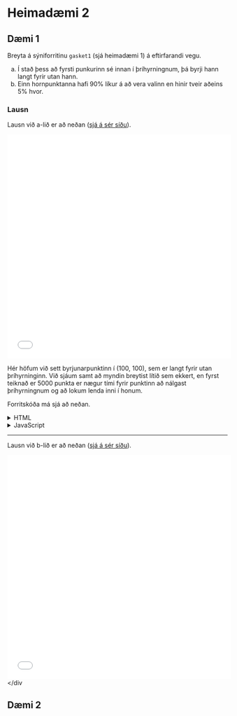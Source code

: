 # Heimadæmi 2

## Dæmi 1
Breyta á sýniforritinu `gasket1` (sjá heimadæmi 1)
á eftirfarandi vegu.

<ol type="a">
  <li>Í stað þess að fyrsti punkurinn sé innan í þríhyrningnum, 
  þá byrji hann langt fyrir utan hann.</li>

  <li>Einn hornpunktanna hafi 90% líkur á að vera valinn en hinir tveir aðeins 5% hvor.</li>
</ol>

### Lausn
Lausn við a-lið er að neðan ([sjá á sér síðu](js/h2d1a.html)).

<embed type="text/html" src="js/h2d1a.html" width="512" height="512">

Hér höfum við sett byrjunarpunktinn í (100, 100), sem er langt fyrir utan
þríhyrninginn. Við sjáum samt að myndin breytist lítið sem ekkert, en fyrst teiknað
er 5000 punkta er nægur tími fyrir punktinn að nálgast þríhyrningnum og að
lokum lenda inni í honum.

Forritskóða má sjá að neðan.

<details>
  <summary>HTML</summary>

  <embed src="h2/h2d1a.html" width="100%" height="1000">

</details>

<details>
  <summary>JavaScript</summary>

  <embed src="h2/h2d1a.js" width="100%" height="1000">

</details>

---

Lausn við b-lið er að neðan ([sjá á sér síðu](js/h2d1b.html)).

<embed type="text/html" src="js/h2d1b.html" width="512" height="512"></div

## Dæmi 2
